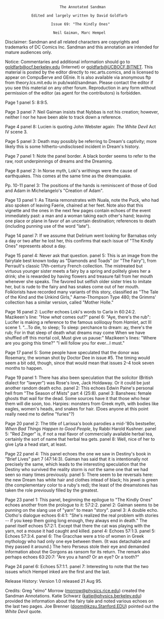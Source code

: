                              The Annotated Sandman

                Edited and largely written by David Goldfarb

                         Issue 69: "The Kindly Ones" 

                          Neil Gaiman, Marc Hempel

Disclaimer:  Sandman and all related characters are copyrights and trademarks
of DC Comics Inc.  Sandman and this annotation are intended for mature
audiences only.

Notice:  Commentaries and additional information should go to
goldfarb@ocf.berkeley.edu (Internet) or goldfarb@UCBOCF.BITNET.  This material
is posted by the editor directly to rec.arts.comics, and is licensed
to appear on Compu$erve and GEnie.  It is also available via anonymous ftp
from theory.lcs.mit.edu in pub/wald/sandman.  Please contact the editor if you
see this material on any other forum.  Reproduction in any form without
permission of the editor (as agent for the contributors) is forbidden.

Page 1 panel 5: 8:9:5.

Page 3 panel 7: Neil Gaiman insists that Nybbas is not his creation; however,
neither I nor he have been able to track down a reference.

Page 4 panel 8: Lucien is quoting John Webster again: _The White Devil_ Act IV
scene 3.

Page 5 panel 3: Death may possibly be referring to Dream's captivity; more 
likely this is some hitherto-undisclosed incident in Dream's history.

Page 7 panel 1: Note the panel border.  A black border seems to refer to the
raw, root underpinnings of dreams and the Dreaming.

Page 8 panel 2: In Norse myth, Loki's writhings were the cause of earthquakes.
This comes at the same time as the dreamquake.

Pp. 10-11 panel 3: The positions of the hands is reminiscent of those of
God and Adam in Michelangelo's "Creation of Adam".

Page 13 panel 1: As Titania remonstrates with Nuala, note the Puck, who had
also spoken of leaving Faerie, chained at her feet.  Note also that this 
vignette and the ones in the next few pages contain echoes of the event 
immediately past: a man and a woman taking each other's hand; leaving one
place or plane in favor of an uncertain destination; references to death
(including punning use of the word "late").

Page 14 panel 7: If we assume that Delirium went looking for Barnabas only
a day or two after he lost her, this confirms that each issue of "The Kindly
Ones" represents about a day.

Page 15 panel 4: Never ask that question.
        panel 5: This is an image from the fairytale best known today as
"Diamonds and Toads" (or "The Fairy"), from Perrault's classic 17th-century
French collection. The mistreated but virtuous younger sister meets a fairy
by a spring and politely gives her a drink; she is rewarded by having flowers
and treasure fall from her mouth whenever she speaks. The favored but selfish
older sister tries to imitate her, but is rude to the fairy and has snakes
come out of her mouth. Folklorists have recorded many variants of this story,
classified as "The Tale of the Kind and the Unkind Girls," Aarne-Thompson Type
480; the Grimms' collection has a similar version, called "Mother Holle."

Page 16 panel 2: Lucifer echoes Loki's words to Carla in 60:24:2.  Mazikeen's
line: "How *what* comes out?"
       panel 6: "Aye, there's the rub": Lucifer is making a reference to
the famous soliloquy from _Hamlet_, act III scene 1.
	  "...To die, to sleep;
        To sleep: perchance to dream: ay, there's the rub;
        For in that sleep of death what dreams may come
        When we have shuffled off this mortal coil,
        Must give us pause:"
Mazikeen's lines: "Where are you going this time?" "I will follow you for
ever...I must."

Page 17 panel 5: Some people have speculated that the donor was Rosemary,
the woman shot by Doctor Dee in issue #5.  The timing would seem a bit odd,
though, since that would mean that issues 2-4 took seven months to happen.

Page 19 panel 1: There has also been speculation that the solicitor (British
dialect for "lawyer") was Rose's love, Jack Holdaway.  Or it could be just
another random death echo.
        panel 2: This echoes Edwin Paine's personal hell from "The Season
of Mists" part 4 (25:8).
        panel 3: Banshees: female ghosts that wail for the dead.  Some sources
have it that those who hear them will die soon, too.  Harpies: monsters from
Greek myth, with bodies like eagles, women's heads, and snakes for hair. 
(Does anyone at this point really need me to define "furies"?)

Page 20 panel 2: The title of Larissa's book parodies a mid-'80s bestseller,
_When Bad Things Happen to Good People_, by Rabbi Harold Kushner.
        panel 5: "Red Zinger" is, if not a real flavor of commercially
available herbal tea, certainly the sort of name that herbal tea gets.
        panel 8: Well, nice of her to give Lyta a head start, at least.

Page 22 panel 4: This panel echoes the one we saw in Destiny's book in 
"Brief Lives" part 7 (47:14:3).  Gaiman has said that it is intentionally
not precisely the same, which leads to the interesting speculation that
the Destiny who survived the reality storm is *not* the same one that we
had seen so many times previously.
        panel 5: There seem to be reversals here: the new Dream has white
hair and clothes intead of black; his jewel is green (the complementary
color to a ruby's red); the least of the dreamstones has taken the role
previously filled by the greatest.

Page 23 panel 1: This panel, beginning the epilogue to "The Kindly Ones"
echoes another from the prologue to it: 57:2:2.
        panel 2: Gaiman seems to be punning on the slang use of "yarn" to 
mean "story".
        panel 3: A double echo.  Clotho's dialogue echoes 6:4:1: "She's
realized the real problem with stories -- if you keep them going long enough,
they always end in death."  The panel itself echoes 57:2:1.  Except that there
the cat was playing with the yarn, not a mouse it had caught and killed.
        panel 4: Echoes 57:1:3.
        panel 5: Echoes 57:3:4. 
        panel 6: The Gracchae were a trio of women in Greek mythology who
had only one eye between them.  (It was detachable and they passed it around.)
The hero Perseus stole their eye and demanded information about the Gorgons
as ransom for its return.  The remark also perhaps echoes 63:20:7: "Are you
a hand? Or an eye? Or a tooth?"

Page 24 panel 6: Echoes 57:1:1.
        panel 7: Interesting to note that the two issues which Hempel inked
are the first and the last.

Release History:
Version 1.0 released 21 Aug 95.

Credits:
	Greg "elmo" Morrow (morrow@physics.rice.edu) created the Sandman
Annotations.
	Katie Schwarz (katie@physics.berkeley.edu) provided the information
about the fairy tale and noted various echoes on the last two pages.
	Joe Brenner (doom@kzsu.Stanford.EDU) pointed out the _White Devil_ 
quote.
